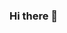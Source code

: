 ### Hi there 👋

<!--
**hesterrk/hesterrk** is a ✨ _special_ ✨ repository because its `README.md` (this file) appears on your GitHub profile.



⭐ I am a Full Stack Web Developer, with a thirst for learning new technologies and challenging myself!
Most recently, as part of my course at Lambda School, I have learnt Python. Now, i'm currently exploring React Native. 

⭐ My Journey to Web Development?
-A very short one!
-Completed my undergraduate History degree...
-Worked in a clothing business for a few months, where I build the website using WordPress, which sparked an interest in the tech industry...
-Came across Lambda School, tried the pre-course work and loved every second of it!...
-11 months later from starting the course, I have not looked back since


⭐ I'm Looking For:
-A Full Stack Web Developer position

⭐ Tech I Love Working With:
-React
-Node.js
-Python
-Javascript


## 📫 I Would Love to Hear from you: 
-Find me on Twitter: https://twitter.com/hesterrk
-Find me on LinkedIn: https://www.linkedin.com/in/hester-knight-3163bb99/




-->
